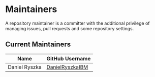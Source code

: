 # Maintainers

A repository maintainer is a committer with the additional privilege of managing issues, pull requests and some repository settings.

## Current Maintainers


| Name             | GitHub Username |
|------------------| ---- |
| Daniel Ryszka    | [DanielRyszkaIBM](https://github.com/DanielRyszkaIBM) |
